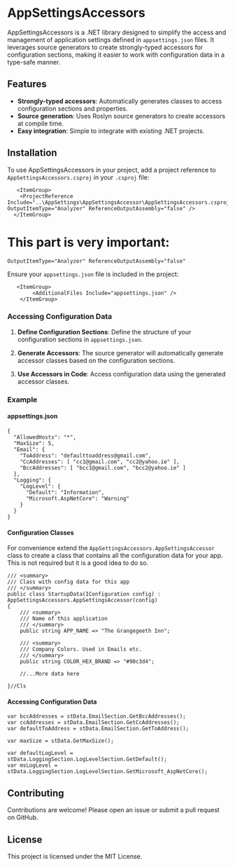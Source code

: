 # AppSettingsAccessors

AppSettingsAccessors is a .NET library designed to simplify the access and management of application settings defined in `appsettings.json` files. 
It leverages source generators to create strongly-typed accessors for configuration sections, making it easier to work with configuration data in a type-safe manner.

## Features

- **Strongly-typed accessors**: Automatically generates classes to access configuration sections and properties.
- **Source generation**: Uses Roslyn source generators to create accessors at compile time.
- **Easy integration**: Simple to integrate with existing .NET projects.


## Installation

To use AppSettingsAccessors in your project, add a project reference to `AppSettingsAccessors.csproj` in your `.csproj` file:

       <ItemGroup>
        <ProjectReference Include="..\AppSettings\AppSettingsAccessor\AppSettingsAccessors.csproj" OutputItemType="Analyzer" ReferenceOutputAssembly="false" />
      </ItemGroup>


# This part is very important:

    OutputItemType="Analyzer" ReferenceOutputAssembly="false"


Ensure your `appsettings.json` file is included in the project:
     
       <ItemGroup> 
            <AdditionalFiles Include="appsettings.json" /> 
        </ItemGroup>

### Accessing Configuration Data

1. **Define Configuration Sections**: Define the structure of your configuration sections in `appsettings.json`.

2. **Generate Accessors**: The source generator will automatically generate accessor classes based on the configuration sections.

3. **Use Accessors in Code**: Access configuration data using the generated accessor classes.

### Example

#### appsettings.json
    {
      "AllowedHosts": "*",
      "MaxSize": 5,
      "Email": {
        "ToAddress": "defaulttoaddress@gmail.com",
        "CcAddresses": [ "cc1@gmail.com", "cc2@yahoo.ie" ],
        "BccAddresses": [ "bcc1@gmail.com", "bcc2@yahoo.ie" ]
      },
      "Logging": {
        "LogLevel": {
          "Default": "Information",
          "Microsoft.AspNetCore": "Warning"
        }
      }
    }


#### Configuration Classes

For convenience extend the `AppSettingsAccessors.AppSettingsAccessor` class to create a class that contains all the configuration data for your app. 
This is not required but it is a good idea to do so.

    /// <summary>
    /// Class with config data for this app
    /// </summary>
    public class StartupData(IConfiguration config) : AppSettingsAccessors.AppSettingsAccessor(config)
    {
        /// <summary>
        /// Name of this application
        /// </summary>
        public string APP_NAME => "The Grangegeeth Inn";

        /// <summary>
        /// Company Colors. Used in Emails etc.
        /// </summary>
        public string COLOR_HEX_BRAND => "#90c3d4";

        //...More data here

    }//Cls



#### Accessing Configuration Data

    var bccAddresses = stData.EmailSection.GetBccAddresses();
    var ccAddresses = stData.EmailSection.GetCcAddresses();
    var defaultToAddress = stData.EmailSection.GetToAddress();

    var maxSize = stData.GetMaxSize();

    var defaultLogLevel = stData.LoggingSection.LogLevelSection.GetDefault();
    var msLogLevel = stData.LoggingSection.LogLevelSection.GetMicrosoft_AspNetCore();


## Contributing

Contributions are welcome! Please open an issue or submit a pull request on GitHub.

## License

This project is licensed under the MIT License.